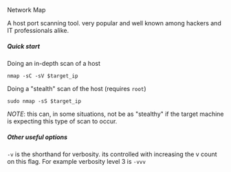 Network Map

A host port scanning tool. very popular and well known among hackers and IT professionals alike.

##### Quick start
Doing an in-depth scan of a host
```
nmap -sC -sV $target_ip
```

Doing a "stealth" scan of the host (requires `root`)
```
sudo nmap -sS $target_ip
```

_NOTE_: this can, in some situations, not be as "stealthy" if the target machine is expecting this type of scan to occur.

##### Other useful options
`-v` is the shorthand for verbosity. its controlled with increasing the v count on this flag. For example verbosity level 3 is `-vvv`